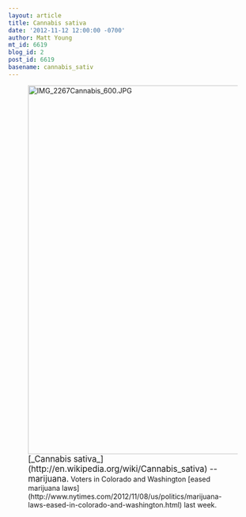 ```yaml
---
layout: article
title: Cannabis sativa
date: '2012-11-12 12:00:00 -0700'
author: Matt Young
mt_id: 6619
blog_id: 2
post_id: 6619
basename: cannabis_sativ
---
```

<figure>
<img src="{{ site.baseurl }}/uploads/2012/IMG_2267Cannabis_600.JPG" alt="IMG_2267Cannabis_600.JPG" width="600" height="745" />
<figcaption markdown="span">
<big>[_Cannabis sativa_](http://en.wikipedia.org/wiki/Cannabis_sativa) -- marijuana.</big> Voters in Colorado and Washington [eased marijuana laws](http://www.nytimes.com/2012/11/08/us/politics/marijuana-laws-eased-in-colorado-and-washington.html) last week.

</figcaption>
</figure>
